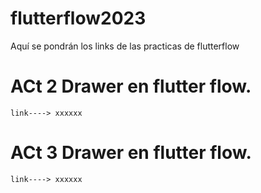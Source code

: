 # flutterflow2023
Aquí se pondrán los links de las practicas de flutterflow

# ACt 2 Drawer en flutter flow.
    link----> xxxxxx

# ACt 3 Drawer en flutter flow.
    link----> xxxxxx
